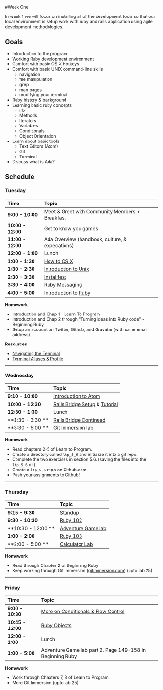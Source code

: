 #Week One

In week 1 we  will focus on installing all of the development tools so that our local environment is setup work with ruby and rails application using agile development methodologies.

## Goals

+ Introduction to the program
+ Working Ruby development environment
+ Comfort with basic OS X Hotkeys
+ Comfort with basic UNIX command-line skills
    + navigation
    + file manipulation
    + grep
    + man pages
    + modifying your terminal
+ Ruby history & background
+ Learning basic ruby concepts
    - irb
    - Methods
    - Iterators
    - Variables
    - Conditionals
    - Object Orientation
+ Learn about basic tools
    - Text Editors (Atom)
    - Git
    - Terminal
+ Discuss what is Ada?

## Schedule
### Tuesday

| Time              | Topic                                   |
|:------------------ |:----------------------------------------|
| **9:00 - 10:00**   | Meet & Greet with Community Members + Breakfast |
| **10:00 - 12:00**  | Get to know you games |
| **11:00 - 12:00** | Ada Overview (handbook, culture, & expecations)                 |
| **12:00 - 1:00** | Lunch    |
| **1:00 - 1:30** | [How to OS X](monday/how-to-os-x.md)    |
| **1:30 - 2:30** | [Introduction to Unix](monday/nix.md)    |
| **2:30 - 3:30** | [Installfest](monday/installfest.md)     |
| **3:30 - 4:00** | [Ruby Messaging](monday/ruby-messaging.md)     |
| **4:00 - 5:00**  | Introduction to [Ruby](monday/ruby_101.md)    |

**Homework**

+ Introduction and Chap 1 - Learn To Program
+ Introduction and Chap 2 through "Turning ideas into Ruby code" - Beginning Ruby
+ Setup an account on Twitter, Github, and Gravatar (with same email address)

**Resources**
+ [Navigating the Terminal](http://mac.tutsplus.com/tutorials/terminal/navigating-the-terminal-a-gentle-introduction/)
+ [Terminal Aliases & Profile](http://mac.tutsplus.com/tutorials/terminal/speed-up-your-terminal-workflow-with-command-aliases-and-profile/)
---

### Wednesday
| Time              | Topic                             |
|:-------------------|:----------------------------------|
| **9:10 - 10:00**  | [Introduction to Atom](tuesday/atom.md) |
| **10:00 - 12:30** | [Rails Bridge Setup](tuesday/railsbridge-setup.md) & [Tutorial]((http://docs.railsbridge.org/intro-to-rails/))|
| **12:30 - 1:30**  | Lunch |
| **1:30 - 3:30 **  | [Rails Bridge Continued](http://docs.railsbridge.org/intro-to-rails/) |
| **3:30 - 5:00 **  | [Git Immersion](tuesday/git_immersion.md) lab    |

**Homework**

- Read chapters 2-5 of Learn to Program.
- Create a directory called `ltp_5_6` and initialize it into a git repo.
- Complete the two exercises in section 5.6. (saving the files into the `ltp_5_6` dir).
- Create a `ltp_5_6` repo on Github.com.
- Push your assignments to Github!

---

### Thursday
| Time              | Topic     |
|:-------------------|:----------|
| **9:15 - 9:30**    | Standup   |
| **9:30 - 10:30**   | [Ruby 102](wednesday/ruby-102.md) |
| **10:30 - 12:00 ** | [Adventure Game lab](wednesday/flow-control.md)  |
| **1:00 - 2:00**    | [Ruby 103](wednesday/ruby-103.md) |
| **2:00 - 5:00 **   | [Calculator Lab](wednesday/calculator.md) |

**Homework**

+ Read through Chapter 2 of Beginning Ruby
+ Keep working through Git Immersion ([gitimmersion.com](http://gitimmersion.com)) (upto lab 25)

---

### Friday
| Time              | Topic               |
|:-------------------|:--------------------|
| **9:00 - 10:30** | [More on Conditionals & Flow Control](more_on_conditionals.md)  |
| **10:45 - 12:00** | [Ruby Objects](object-orientation.md)  |
| **12:00 - 1:00** | Lunch  |
| **1:00 - 5:00** | Adventure Game lab part 2. Page 149-158 in Beginning Ruby   |

**Homework**
* Work through Chapters 7, 8 of Learn to Program
* More Git Immersion (upto lab 25)
